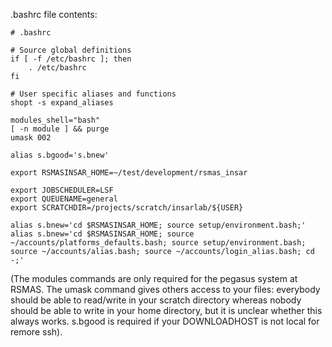 .bashrc file contents:

```
# .bashrc

# Source global definitions
if [ -f /etc/bashrc ]; then
    . /etc/bashrc
fi

# User specific aliases and functions
shopt -s expand_aliases

modules_shell="bash"
[ -n module ] && purge
umask 002

alias s.bgood='s.bnew'

export RSMASINSAR_HOME=~/test/development/rsmas_insar

export JOBSCHEDULER=LSF
export QUEUENAME=general
export SCRATCHDIR=/projects/scratch/insarlab/${USER}

alias s.bnew='cd $RSMASINSAR_HOME; source setup/environment.bash;'  
alias s.bnew='cd $RSMASINSAR_HOME; source ~/accounts/platforms_defaults.bash; source setup/environment.bash; source ~/accounts/alias.bash; source ~/accounts/login_alias.bash; cd -;'

```

(The modules commands are only required for the pegasus system at RSMAS. The umask command gives others access to your files: everybody should be able to read/write in your scratch directory whereas nobody should be able to write in your home directory, but it is unclear whether this always works. s.bgood is required if your DOWNLOADHOST is not local for remore ssh). 
